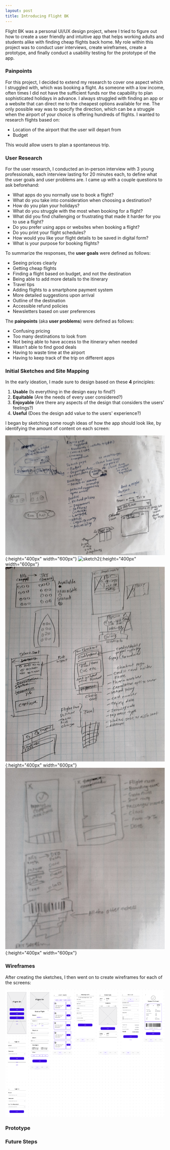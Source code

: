 ```yaml
---
layout: post
title: Introducing Flight BK
---
```


<div class="message">Flight BK was a personal UI/UX design project, where I tried to figure out how to create a user friendly and intuitive app that helps working adults and 
students alike with finding cheap flights back home. 
My role within this project was to conduct user interviews, create wireframes, create a prototype, and finally conduct a usability testing for the prototype of the app.</div>

### Painpoints

For this project, I decided to extend my research to cover one aspect which I struggled with, which was booking a flight. As someone with a low income, often times I did not have the sufficient funds nor the capability to plan sophisticated holidays in advance. I always struggled with finding an app or a website that can direct me to the cheapest options available for me. The only possible way was to specify the direction, which can be a struggle when the airport of your choice is offering hundreds of flights. I wanted to research flights based on: 

* Location of the airport that the user will depart from
* Budget

This would allow users to plan a spontaneous trip. 

### User Research

For the user research, I conducted an in-person interview with 3 young professionals, each interview lasting for 20 minutes each, to define what the user goals and user problems are. I came up with a couple questions to ask beforehand:

* What apps do you normally use to book a flight?
* What do you take into consideration when choosing a destination?
* How do you plan your holidays?
* What do you struggle with the most when booking for a flight?
* What did you find challenging or frustrating that made it harder for you to use a flight?
* Do you prefer using apps or websites when booking a flight?
* Do you print your flight schedules?
* How would you like your flight details to be saved in digital form?
* What is your purpose for booking flights?

To summarize the responses, the **user goals** were defined as follows:

* Seeing prices clearly
* Getting cheap flights
* Finding a flight based on budget, and not the destination
* Being able to add more details to the itinerary 
* Travel tips
* Adding flights to a smartphone payment system
* More detailed suggestions upon arrival
* Outline of the destination
* Accessible refund policies 
* Newsletters based on user preferences

The **painpoints** (aka **user problems**) were defined as follows:

* Confusing pricing
* Too many destinations to look from
* Not being able to have access to the itinerary when needed
* Wasn't able to find good deals 
* Having to waste time at the airport
* Having to keep track of the trip on different apps

### Initial Sketches and Site Mapping

In the early ideation, I made sure to design based on these **4** principles:

1. **Usable** (Is everything in the design easy to find?)
2. **Equitable** (Are the needs of every user considered?)
3. **Enjoyable** (Are there any aspects of the design that considers the users' feelings?)
4. **Useful** (Does the design add value to the users' experience?)

I began by sketching some rough ideas of how the app should look like, by identifying the amount of content on each screen:

![sketch1](/assets/20220902_151038.jpg "Search page"){:height="400px" width="600px"}
![sketch2](/assets/20220902_151121.jpg "very first sketches"){:height="400px" width="600px"}
![sketch3](/assets/20220902_152144.jpg "Checkout page and seats page"){:height="400px" width="600px"}
![sketch4](/assets/20220902_152531.jpg "Itinerary page"){:height="400px" width="600px"}

### Wireframes

After creating the sketches, I then went on to create wireframes for each of the screens:

![screenshot101](/assets/Screenshot%20(101).png "Wireframes made in figma") 

### Prototype

### Future Steps
